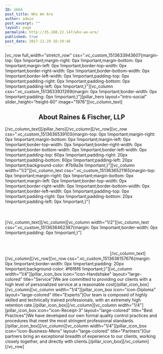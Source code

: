 ```yaml
---
ID: 1664
post_title: Who We Are
author: admin
post_excerpt: ""
layout: page
permalink: http://35.188.22.147/who-we-are/
published: true
post_date: 2017-11-29 16:39:46
---
```

[vc_row full_width="stretch_row" css=".vc_custom_1513633943607{margin-top: 0px !important;margin-right: 0px !important;margin-bottom: 0px !important;margin-left: 0px !important;border-top-width: 0px !important;border-right-width: 0px !important;border-bottom-width: 0px !important;border-left-width: 0px !important;padding-top: 0px !important;padding-right: 0px !important;padding-bottom: 0px !important;padding-left: 0px !important;}"][vc_column css=".vc_custom_1513633931269{margin: 0px !important;border-width: 0px !important;padding: 0px !important;}"][pillar_hero layout="intro-social" slider_height="height-60" image="1976"][vc_column_text]
<h2 style="text-align: center;">About Raines &amp; Fischer, LLP</h2>
[/vc_column_text][/pillar_hero][/vc_column][/vc_row][vc_row css=".vc_custom_1513636539103{margin-top: 0px !important;margin-right: 0px !important;margin-bottom: 0px !important;margin-left: 0px !important;border-top-width: 0px !important;border-right-width: 0px !important;border-bottom-width: 0px !important;border-left-width: 0px !important;padding-top: 60px !important;padding-right: 20px !important;padding-bottom: 60px !important;padding-left: 20px !important;background-color: #7b9a3e !important;}"][vc_column width="1/2"][vc_column_text css=".vc_custom_1513636521165{margin-top: 0px !important;margin-right: 0px !important;margin-bottom: 0px !important;margin-left: 0px !important;border-top-width: 0px !important;border-right-width: 0px !important;border-bottom-width: 0px !important;border-left-width: 0px !important;padding-top: 0px !important;padding-right: 0px !important;padding-bottom: 20px !important;padding-left: 0px !important;}"]<span style="color: #ffffff;">Raines &amp; Fischer LLP is a full-service Certified Public Accounting Firm based in New York City, whose primary focus is to service hedge fund start-ups, closely held entrepreneurial run businesses, and high-net-worth individuals.</span>[/vc_column_text][/vc_column][vc_column width="1/2"][vc_column_text css=".vc_custom_1513636462387{margin: 0px !important;border-width: 0px !important;padding: 0px !important;}"]<span style="color: #ffffff;">Our team of highly skilled and technically trained professionals is committed to providing our clients with a high level of personalized service at a reasonable cost. Established in 1984, the Firm has grown every year as a result of this commitment to service, as well as our dedication to staff retention and stability.</span>[/vc_column_text][/vc_column][/vc_row][vc_row css=".vc_custom_1513636157676{margin: 0px !important;border-width: 0px !important;padding: 20px !important;background-color: #f6f6f6 !important;}"][vc_column width="1/4"][pillar_icon_box icon="icon-Handshake" layout="large-colored" title="Service"]We are committed to providing our clients with a high level of personalized service at a reasonable cost[/pillar_icon_box][/vc_column][vc_column width="1/4"][pillar_icon_box icon="icon-Diploma" layout="large-colored" title="Experts"]Our team is composed of highly skilled and technically trained professionals, with an extremely high retention rate.[/pillar_icon_box][/vc_column][vc_column width="1/4"][pillar_icon_box icon="icon-Receipt-3" layout="large-colored" title="Best Practices"]We have developed our own formal quality control practices and procedures that meet the most stringent professional standards.[/pillar_icon_box][/vc_column][vc_column width="1/4"][pillar_icon_box icon="icon-Business-Mens" layout="large-colored" title="Partners"]Our partners bring an exceptional breadth of experience to our clients, working closely together, and directly with clients.[/pillar_icon_box][/vc_column][/vc_row]